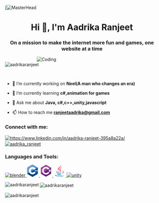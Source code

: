 [![MasterHead](https://mir-s3-cdn-cf.behance.net/project_modules/fs/37415a62940471.5aa0678f76084.png)
<h1 align="center">Hi 👋, I'm Aadrika Ranjeet</h1>
<h3 align="center">On a mission to make the internet more fun and games, one website at a time</h3>
<img align="right" alt="Coding" width="400" src="https://img.freepik.com/premium-vector/vector-illustration-cartoon-cute-girl-programmer-coder-developer-designer_657235-204.jpg?w=740">
<p align="left"> <img src="https://komarev.com/ghpvc/?username=aadrikaranjeet&label=Profile%20views&color=0e75b6&style=flat" alt="aadrikaranjeet" /> </p>

<p align="left"> <a href="https://twitter.com/" target="blank"><img src="https://img.shields.io/twitter/follow/?logo=twitter&style=for-the-badge" alt="" /></a> </p>

- 🔭 I’m currently working on **Neel(A man who changes an era)**

- 🌱 I’m currently learning **c#,animation for games**

- 💬 Ask me about **Java, c#,c++,unity,javascript**

- 📫 How to reach me **ranjeetaadrika@gmail.com**

<h3 align="left">Connect with me:</h3>
<p align="left">
<a href="https://linkedin.com/in/https://www.linkedin.com/in/aadrika-ranjeet-395a8a22a/" target="blank"><img align="center" src="https://raw.githubusercontent.com/rahuldkjain/github-profile-readme-generator/master/src/images/icons/Social/linked-in-alt.svg" alt="https://www.linkedin.com/in/aadrika-ranjeet-395a8a22a/" height="30" width="40" /></a>
<a href="https://instagram.com/aadrika_ranjeet" target="blank"><img align="center" src="https://raw.githubusercontent.com/rahuldkjain/github-profile-readme-generator/master/src/images/icons/Social/instagram.svg" alt="aadrika_ranjeet" height="30" width="40" /></a>
</p>

<h3 align="left">Languages and Tools:</h3>
<p align="left"> <a href="https://www.blender.org/" target="_blank" rel="noreferrer"> <img src="https://download.blender.org/branding/community/blender_community_badge_white.svg" alt="blender" width="40" height="40"/> </a> <a href="https://www.w3schools.com/cpp/" target="_blank" rel="noreferrer"> <img src="https://raw.githubusercontent.com/devicons/devicon/master/icons/cplusplus/cplusplus-original.svg" alt="cplusplus" width="40" height="40"/> </a> <a href="https://www.w3schools.com/cs/" target="_blank" rel="noreferrer"> <img src="https://raw.githubusercontent.com/devicons/devicon/master/icons/csharp/csharp-original.svg" alt="csharp" width="40" height="40"/> </a> <a href="https://www.java.com" target="_blank" rel="noreferrer"> <img src="https://raw.githubusercontent.com/devicons/devicon/master/icons/java/java-original.svg" alt="java" width="40" height="40"/> </a> <a href="https://unity.com/" target="_blank" rel="noreferrer"> <img src="https://www.vectorlogo.zone/logos/unity3d/unity3d-icon.svg" alt="unity" width="40" height="40"/> </a> </p>

<p><img align="left" src="https://github-readme-stats.vercel.app/api/top-langs?username=aadrikaranjeet&show_icons=true&locale=en&layout=compact" alt="aadrikaranjeet" /></p>

<p>&nbsp;<img align="center" src="https://github-readme-stats.vercel.app/api?username=aadrikaranjeet&show_icons=true&locale=en" alt="aadrikaranjeet" /></p>

<p><img align="center" src="https://github-readme-streak-stats.herokuapp.com/?user=aadrikaranjeet&" alt="aadrikaranjeet" /></p>

